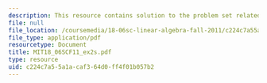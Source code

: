 ```yaml
---
description: This resource contains solution to the problem set related to exam 2.
file: null
file_location: /coursemedia/18-06sc-linear-algebra-fall-2011/c224c7a55a1acaf364d0ff4f01b057b2_MIT18_06SCF11_ex2s.pdf
file_type: application/pdf
resourcetype: Document
title: MIT18_06SCF11_ex2s.pdf
type: resource
uid: c224c7a5-5a1a-caf3-64d0-ff4f01b057b2
---
```

